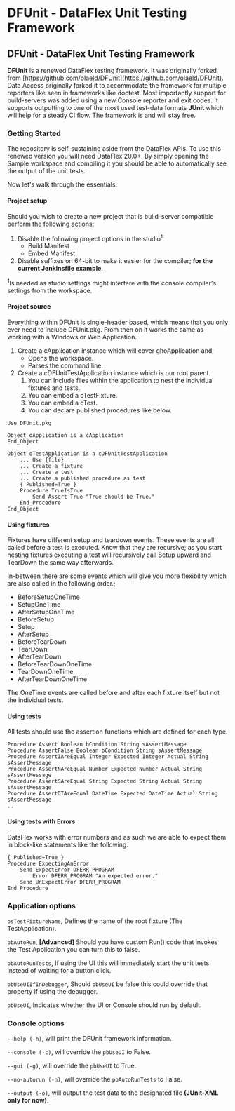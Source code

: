 # DFUnit - DataFlex Unit Testing Framework

## DFUnit - DataFlex Unit Testing Framework

**DFUnit** is a renewed DataFlex testing framework. It was originally forked from [https://github.com/olaeld/DFUnit](https://github.com/olaeld/DFUnit). Data Access originally forked it to accommodate the framework for multiple reporters like seen in frameworks like doctest. Most importantly support for build-servers was added using a new Console reporter and exit codes. It supports outputting to one of the most used test-data formats **JUnit** which will help for a steady CI flow. The framework is and will stay free.

### Getting Started

The repository is self-sustaining aside from the DataFlex APIs. To use this renewed version you will need DataFlex 20.0+. By simply opening the Sample workspace and compiling it you should be able to automatically see the output of the unit tests.

Now let's walk through the essentials:

#### Project setup

Should you wish to create a new project that is build-server compatible perform the following actions:

1. Disable the following project options in the studio<sup>1:</sup>
    - Build Manifest
    - Embed Manifest
2. Disable suffixes on 64-bit to make it easier for the compiler; **for the current Jenkinsfile example**.

<sup>1</sup>Is needed as studio settings might interfere with the console compiler's settings from the workspace.

#### Project source

Everything within DFUnit is single-header based, which means that you only ever need to include DFUnit.pkg. From then on it works the same as working with a Windows or Web Application.

1. Create a cApplication instance which will cover ghoApplication and; 
    - Opens the workspace.
    - Parses the command line.
2. Create a cDFUnitTestApplication instance which is our root parent. 
    1. You can Include files within the application to nest the individual fixtures and tests.
    2. You can embed a cTestFixture.
    3. You can embed a cTest.
    4. You can declare published procedures like below.

```DataFlex
Use DFUnit.pkg

Object oApplication is a cApplication
End_Object

Object oTestApplication is a cDFUnitTestApplication
	... Use {file}
    ... Create a fixture
    ... Create a test
    ... Create a published procedure as test
    { Published=True }
    Procedure TrueIsTrue
        Send Assert True "True should be True."
    End_Procedure
End_Object
```

#### Using fixtures

Fixtures have different setup and teardown events. These events are all called before a test is executed. Know that they are recursive; as you start nesting fixtures executing a test will recursively call Setup upward and TearDown the same way afterwards.

In-between there are some events which will give you more flexibility which are also called in the following order.;

- BeforeSetupOneTime
- SetupOneTime
- AfterSetupOneTime
- BeforeSetup
- Setup
- AfterSetup
- BeforeTearDown
- TearDown
- AfterTearDown
- BeforeTearDownOneTime
- TearDownOneTime
- AfterTearDownOneTime

The OneTime events are called before and after each fixture itself but not the individual tests.

#### Using tests

All tests should use the assertion functions which are defined for each type.

```DataFlex
Procedure Assert Boolean bCondition String sAssertMessage
Procedure AssertFalse Boolean bCondition String sAssertMessage
Procedure AssertIAreEqual Integer Expected Integer Actual String sAssertMessage
Procedure AssertNAreEqual Number Expected Number Actual String sAssertMessage
Procedure AssertSAreEqual String Expected String Actual String sAssertMessage
Procedure AssertDTAreEqual DateTime Expected DateTime Actual String sAssertMessage
...
```

#### Using tests with Errors

DataFlex works with error numbers and as such we are able to expect them in block-like statements like the following.

```DataFlex
{ Published=True }
Procedure ExpectingAnError
    Send ExpectError DFERR_PROGRAM
        Error DFERR_PROGRAM "An expected error."
    Send UnExpectError DFERR_PROGRAM
End_Procedure
```

### Application options

`psTestFixtureName`, Defines the name of the root fixture (The TestApplication).

`pbAutoRun`, **\[Advanced\]** Should you have custom Run() code that invokes the Test Application you can turn this to false.

`pbAutoRunTests`, If using the UI this will immediately start the unit tests instead of waiting for a button click.

`pbUseUIIfInDebugger`, Should `pbUseUI` be false this could override that property if using the debugger.

`pbUseUI`, Indicates whether the UI or Console should run by default.

### Console options

`--help (-h)`, will print the DFUnit framework information.

`--console (-c)`, will override the `pbUseUI` to False.

`--gui (-g)`, will override the `pbUseUI` to True.

`--no-autorun (-n)`, will override the `pbAutoRunTests` to False.

`--output (-o)`, will output the test data to the designated file **(JUnit-XML only for now)**.